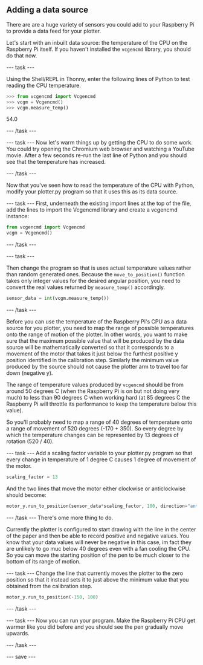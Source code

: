 ## Adding a data source

There are are a huge variety of sensors you could add to your Raspberry Pi to provide a data feed for your plotter.

Let's start with an inbuilt data source: the temperature of the CPU on the Raspberry Pi itself. If you haven't installed the `vcgencmd` library, you should do that now. 

--- task ---

Using the Shell/REPL in Thonny, enter the following lines of Python to test reading the CPU temperature.

```python
>>> from vcgencmd import Vcgencmd
>>> vcgm = Vcgencmd()
>>> vcgm.measure_temp()
```

54.0

--- /task ---

--- task ---
Now let's warm things up by getting the CPU to do some work.  You could try opening the Chromium web browser and watching a YouTube movie. After a few seconds re-run the last line of Python and you should see that the temperature has increased. 

--- /task ---


Now that you've seen how to read the temperature of the CPU with Python, modify your plotter.py program so that it uses this as its data source. 

--- task ---
First, underneath the existing import lines at the top of the file, add the lines to import the Vcgencmd library and create a vcgencmd instance:

```python
from vcgencmd import Vcgencmd
vcgm = Vcgencmd()
```

--- /task ---

--- task ---

Then change the program so that is uses  actual temperature values rather than random generated ones. Because the `move_to_position()` function takes only integer values for the desired angular position, you need to convert the real values returned by `measure_temp()` accordingly.

```python
sensor_data = int(vcgm.measure_temp())
```
--- /task ---

Before you can use the temperature of the Raspberry Pi's CPU as a data source for you plotter, you need to map the range of possible temperatures onto the range of motion of the plotter. In other words, you want to make sure that the maximum possible value that will be produced by the data source will be mathematically converted so that it corresponds to a movement of the motor that takes it just below the furthest positive y position identified in the calibration step. Similarly the minimum value produced by the source should not cause the plotter arm to travel too far down (negative y). 

The range of temperature values produced by `vcgencmd` should be from around 50 degrees C (when the Raspberry Pi is on but not doing very much) to less than 90 degrees C when working hard (at 85 degrees C the Raspberry Pi will throttle its performance to keep the temperature below this value). 

So you'll probably need to map a range of 40 degrees of temperature onto a range of movement of 520 degrees (-170 + 350). So every degree by which the temperature changes can be represented by 13 degrees of rotation (520 / 40).

--- task ---
Add a scaling factor variable to your plotter.py program so that every change in temperature of 1 degree C causes 1 degree of movement of the motor.

```python
scaling_factor = 13
```

And the two lines that move the motor either clockwise or anticlockwise should become:

```python
motor_y.run_to_position(sensor_data*scaling_factor, 100, direction="anticlockwise")
```

--- /task ---
There's ome more thing to do. 

Currently the plotter is configured to start drawing with the line in the center of the paper and then be able to record positive and negative values. You know that your data values will never be negative in this case, im fact they are unlikely to go muc below 40 degrees even with a fan cooling the CPU. So you can move the starting position of the pen to be much closer to the bottom of its range of motion. 

--- task ---
Change the line that currently moves the plotter to the zero position so that it instead sets it to just above the minimum value that you obtained from the calibration step.


```python
motor_y.run_to_position(-150, 100)

```

--- /task ---

--- task ---
Now you can run your program. Make the Raspberry Pi CPU get warmer like you did before and you should see the pen gradually move upwards.

--- /task ---




--- save ---